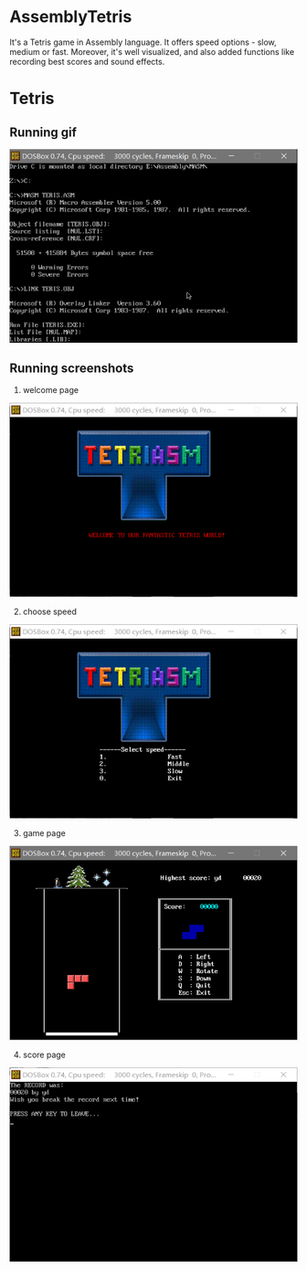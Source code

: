 # AssemblyTetris
It's a Tetris game in Assembly language. It offers speed options - slow, medium or fast. Moreover, it's well visualized, and also added functions like recording best scores and sound effects.
# Tetris
## Running gif
![running gif](/screenshots/Tetris.gif?raw=true)

## Running screenshots

1. welcome page 

![welcome page](/screenshots/1.png?raw=true)

2. choose speed 
  
![choose speed](/screenshots/2.png?raw=true)

3. game page 
  
  ![game page](/screenshots/3.png?raw=true)

4. score page 
  
  ![score page](/screenshots/4.png?raw=true)

